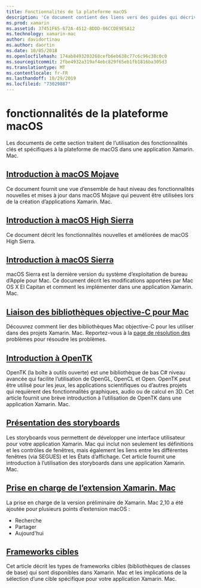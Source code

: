 ```yaml
---
title: Fonctionnalités de la plateforme macOS
description: 'Ce document contient des liens vers des guides qui décrivent les fonctionnalités importantes de la plateforme macOS et Xamarin. Mac : OpenTK, storyboards, extensions et bien plus encore.'
ms.prod: xamarin
ms.assetid: 37451F65-672A-4512-8DDD-06CCDE9E5A12
ms.technology: xamarin-mac
author: davidortinau
ms.author: daortin
ms.date: 10/05/2018
ms.openlocfilehash: 174ab8493203268cefb6eb638c77c6c96c38c0c0
ms.sourcegitcommit: 2fbe4932a319af4ebc829f65eb1fb1816ba305d3
ms.translationtype: MT
ms.contentlocale: fr-FR
ms.lasthandoff: 10/29/2019
ms.locfileid: "73029887"
---
```

# <a name="macos-platform-features"></a>fonctionnalités de la plateforme macOS

Les documents de cette section traitent de l’utilisation des fonctionnalités clés et spécifiques à la plateforme de macOS dans une application Xamarin. Mac.

## <a name="introduction-to-macos-mojavemacplatformintroduction-to-macos-mojaveindexmd"></a>[Introduction à macOS Mojave](~/mac/platform/introduction-to-macos-mojave/index.md)

Ce document fournit une vue d’ensemble de haut niveau des fonctionnalités nouvelles et mises à jour dans macOS Mojave qui peuvent être utilisées lors de la création d’applications Xamarin. Mac.

## <a name="introduction-to-macos-high-sierramacplatformintroduction-to-macos-high-sierraindexmd"></a>[Introduction à macOS High Sierra](~/mac/platform/introduction-to-macos-high-sierra/index.md)

Ce document décrit les fonctionnalités nouvelles et améliorées de macOS High Sierra.

## <a name="introduction-to-macos-sierramacplatformintroduction-to-macos-sierraindexmd"></a>[Introduction à macOS Sierra](~/mac/platform/introduction-to-macos-sierra/index.md)

macOS Sierra est la dernière version du système d’exploitation de bureau d’Apple pour Mac. Ce document décrit les modifications apportées par Mac OS X El Capitan et comment les implémenter dans une application Xamarin. Mac.

## <a name="binding-objective-c-libraries-for-macbindingmd"></a>[Liaison des bibliothèques objective-C pour Mac](binding.md)

Découvrez comment lier des bibliothèques Mac objective-C pour les utiliser dans des projets Xamarin. Mac.
Reportez-vous à la [page de résolution des](~/cross-platform/macios/binding/troubleshooting.md) problèmes pour résoudre les problèmes.

## <a name="introduction-to-opentkmacplatformopentkmd"></a>[Introduction à OpenTK](~/mac/platform/opentk.md)

OpenTK (la boîte à outils ouverte) est une bibliothèque de bas C# niveau avancée qui facilite l’utilisation de OpenGL, OpenCL et Open. OpenTK peut être utilisé pour les jeux, les applications scientifiques ou d’autres projets qui requièrent des fonctionnalités graphiques, audio ou de calcul en 3D. Cet article fournit une brève introduction à l’utilisation de OpenTK dans une application Xamarin. Mac.

## <a name="introduction-to-storyboardsmacplatformstoryboardsindexmd"></a>[Présentation des storyboards](~/mac/platform/storyboards/index.md)

Les storyboards vous permettent de développer une interface utilisateur pour votre application Xamarin. Mac qui inclut non seulement les définitions et les contrôles de fenêtres, mais également les liens entre les différentes fenêtres (via SEGUES) et les États d’affichage. Cet article fournit une introduction à l’utilisation des storyboards dans une application Xamarin. Mac.

## <a name="xamarinmac-extension-supportmacplatformextensionsmd"></a>[Prise en charge de l’extension Xamarin. Mac](~/mac/platform/extensions.md)

La prise en charge de la version préliminaire de Xamarin. Mac 2,10 a été ajoutée pour plusieurs points d’extension macOS :

- Recherche
- Partager
- Aujourd'hui

## <a name="target-frameworksmacplatformtarget-frameworkmd"></a>[Frameworks cibles](~/mac/platform/target-framework.md)

Cet article décrit les types de frameworks cibles (bibliothèques de classes de base) qui sont disponibles dans Xamarin. Mac et les implications de la sélection d’une cible spécifique pour votre application Xamarin. Mac.
